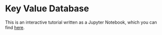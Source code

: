 # Key Value Database

This is an interactive tutorial written as a Jupyter Notebook, which you can find [here](https://github.com/zama-ai/concrete/blob/main/docs/application-tutorial/key_value_database.ipynb).
